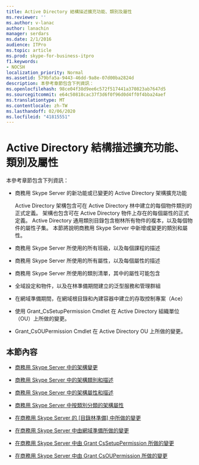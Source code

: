 ```yaml
---
title: Active Directory 結構描述擴充功能、類別及屬性
ms.reviewer: ''
ms.author: v-lanac
author: lanachin
manager: serdars
ms.date: 2/1/2016
audience: ITPro
ms.topic: article
ms.prod: skype-for-business-itpro
f1.keywords:
- NOCSH
localization_priority: Normal
ms.assetid: 579bfa5a-9443-46dd-9a8e-07d00ba2824d
description: 本參考章節包含下列資訊：
ms.openlocfilehash: 98ce04f38d9ee6c572f517441a370823ab7647d5
ms.sourcegitcommit: e64c50818cac37f3d6f0f96d0d4ff0f4bba24aef
ms.translationtype: MT
ms.contentlocale: zh-TW
ms.lasthandoff: 02/06/2020
ms.locfileid: "41815551"
---
```

# <a name="active-directory-schema-extensions-classes-and-attributes"></a>Active Directory 結構描述擴充功能、類別及屬性
 
本參考章節包含下列資訊： 
  
- 商務用 Skype Server 的新功能或已變更的 Active Directory 架構擴充功能
    
    Active Directory 架構包含可在 Active Directory 林中建立的每個物件類別的正式定義。 架構也包含可在 Active Directory 物件上存在的每個屬性的正式定義。 Active Directory 通用類別目錄包含樹林所有物件的複本，以及每個物件的屬性子集。 本節將說明商務用 Skype Server 中新增或變更的類別和屬性。
    
- 商務用 Skype Server 所使用的所有班級，以及每個課程的描述
    
- 商務用 Skype Server 所使用的所有屬性，以及每個屬性的描述
    
- 商務用 Skype Server 所使用的類別清單，其中的屬性可能包含
    
- 全域設定和物件，以及在林準備期間建立的泛型服務和管理群組
    
- 在網域準備期間，在網域根目錄和內建容器中建立的存取控制專案（Ace）
    
- 使用 Grant_CsSetupPermission Cmdlet 在 Active Directory 組織單位（OU）上所做的變更。
    
- Grant_CsOUPermission Cmdlet 在 Active Directory OU 上所做的變更。
    
## <a name="in-this-section"></a>本節內容

- [商務用 Skype Server 中的架構變更](schema-changes.md)
    
- [商務用 Skype Server 中的架構類別和描述](schema-classes-and-descriptions.md)
    
- [商務用 Skype Server 中的架構屬性和描述](schema-attributes-and-descriptions.md)
    
- [商務用 Skype Server 中按類別分類的架構屬性](schema-attributes-by-class.md)
    
- [在商務用 Skype Server 的 [目錄林準備] 中所做的變更](changes-made-by-forest-preparation.md)
    
- [在商務用 Skype Server 中由網域準備所做的變更](changes-made-by-domain-preparation.md)
    
- [在商務用 Skype Server 中由 Grant CsSetupPermission 所做的變更](changes-made-by-grant-cssetuppermission.md)
    
- [在商務用 Skype Server 中由 Grant CsOUPermission 所做的變更](changes-made-by-grant-csoupermission.md)
    

